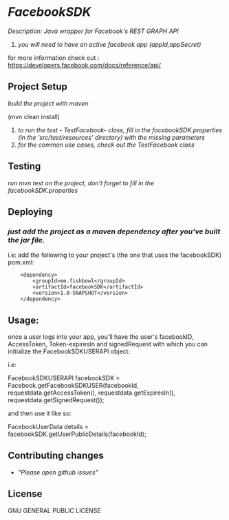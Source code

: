 # _FacebookSDK_

_Description: Java wrapper for Facebook's REST GRAPH API_

1. _you will need to have an active facebook app (appId,appSecret)_

for more information check out :
https://developers.facebook.com/docs/reference/api/

## Project Setup

_build the project with maven_ 

(mvn clean install)

1. _to run the test - TestFacebook- class, fill in the facebookSDK.properties (in the 'src/test/resources' directory) with the missing parameters_
2. _for the common use cases, check out the TestFacebook class_

## Testing

_run mvn test on the project, don't forget to fill in the facebookSDK.properties_


## Deploying

### _just add the project as a maven dependency after you've built the jar file._

i.e: add the following to your project's (the one that uses the facebookSDK) pom.xml:

		<dependency>
			<groupId>me.fishbowl</groupId>
			<artifactId>facebookSDK</artifactId>
			<version>1.0-SNAPSHOT</version>
		</dependency>

## Usage:
once a user logs into your app, you'll have the user's facebookID, AccessToken, Token-expiresIn and signedRequest
with which you can initialize the FacebookSDKUSERAPI object:

i.e:

FacebookSDKUSERAPI facebookSDK = Facebook.getFacebookSDKUSER(facebookId, requestdata.getAccessToken(), requestdata.getExpiresIn(), requestdata.getSignedRequest());

and then use it like so:

FacebookUserData details = facebookSDK.getUserPublicDetails(facebookId);

## Contributing changes

- _"Please open github issues"_

## License

GNU GENERAL PUBLIC LICENSE